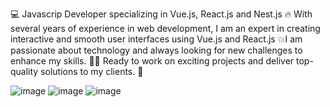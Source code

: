 💻 Javascrip Developer specializing in Vue.js, React.js and Nest.js 🔥
With several years of experience in web development, I am an expert in creating interactive and smooth user interfaces using Vue.js and React.js
💥I am passionate about technology and always looking for new challenges to enhance my skills. 👨‍💻
Ready to work on exciting projects and deliver top-quality solutions to my clients. 💪


![image](https://github.com/KDBismael/KDBismael/assets/80970286/dfb1bea2-567b-4cfd-b948-6cc9fc648e89) ![image](https://github.com/KDBismael/KDBismael/assets/80970286/39140549-fca9-4f65-b431-6ee9959a0cb2) ![image](https://github.com/KDBismael/KDBismael/assets/80970286/96ecb349-d883-491c-ba56-0f93d935b594)




<!---
KDBismael/KDBismael is a ✨ special ✨ repository because its `README.md` (this file) appears on your GitHub profile.
You can click the Preview link to take a look at your changes.
--->
